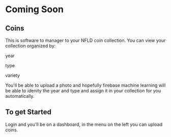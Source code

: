 # Coming Soon
## Coins

This is software to manager to your NFLD coin collection. You can view your collection organized by:

year

type

variety

You'll be able to upload a photo and hopefully firebase machine learning will be able to idenity the year and type and assign it in your collection for you automatically.

## To get Started

Login and you'll be on a dashboard, in the menu on the left you can upload coins.
